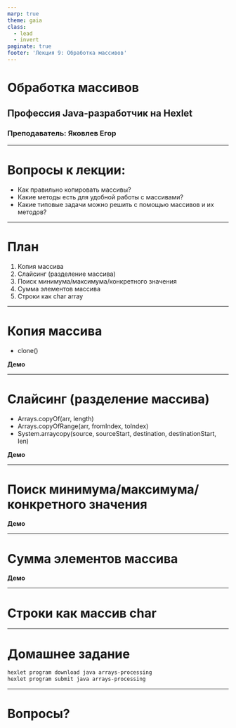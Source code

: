 ```yaml
---
marp: true
theme: gaia
class:
  - lead
  - invert
paginate: true
footer: 'Лекция 9: Обработка массивов'
---
```


# Обработка массивов
## Профессия Java-разработчик на Hexlet
### Преподаватель: Яковлев Егор
<!-- _color: white -->
<!-- _color: white -->

---

# Вопросы к лекции:

* Как правильно копировать массивы?
* Какие методы есть для удобной работы с массивами?
* Какие типовые задачи можно решить с помощью массивов и их методов?

---

# План

1. Копия массива
2. Слайсинг (разделение массива)
3. Поиск минимума/максимума/конкретного значения
4. Сумма элементов массива
5. Строки как char array

---

# Копия массива

* clone()

**Демо**

---

# Слайсинг (разделение массива)

* Arrays.copyOf(arr, length)
* Arrays.copyOfRange(arr, fromIndex, toIndex)
* System.arraycopy(source, sourceStart, destination, destinationStart, len)

**Демо**

---

# Поиск минимума/максимума/конкретного значения


**Демо** 

---

# Сумма элементов массива

**Демо**

---

# Строки как массив char

---

# Домашнее задание

```bash
hexlet program download java arrays-processing
hexlet program submit java arrays-processing
```

---

# Вопросы?
